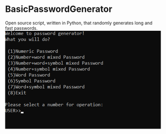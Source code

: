 # BasicPasswordGenerator
Open source script, written in Python, that randomly generates long and fast passwords.
<img src="picture(s)/app.png">
